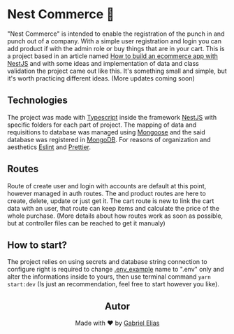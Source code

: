 # Nest Commerce 💼

"Nest Commerce" is intended to enable the registration of the punch in and punch out of a company. With a simple user registration and login you can add product if with the admin role or buy things that are in your cart. This is a project based in an article named [How to build an ecommerce app with NestJS](https://blog.logrocket.com/how-build-ecommerce-app-nestjs/) and with some ideas and implementation of data and class validation the project came out like this.
It's something small and simple, but it's worth practicing different ideas. (More updates coming soon)

## Technologies 

The project was made with [Typescript](https://www.typescriptlang.org) inside the framework [NestJS](https://nestjs.com) with specific folders for each part of project. The mapping of data and requisitions to database was managed using [Mongoose](https://mongoosejs.com) and the said database was registered in [MongoDB](https://www.mongodb.com). For reasons of organization and aesthetics [Eslint](https://eslint.org) and [Prettier](https://prettier.io).

## Routes 

Route of create user and login with accounts are default at this point, however managed in auth routes. The and product routes are here to create, delete, update or just get it. The cart route is new to link the cart data with an user, that route can keep items and calculate the price of the whole purchase. (More details about how routes work as soon as possible, but at controller files can be reached to get it manualy)

## How to start?

The project relies on using secrets and database string connection to configure right is required to change [.env_example]() name to ".env" only and alter the informations inside to yours, then use terminal command ```yarn start:dev``` (Is just an recommendation, feel free to start however you like).

<h2 align='center'>Autor</h2>
<div align='center'>
  Made with ❤️ by <a href="https://github.com/hwg-elias">Gabriel Elias</a>
</div>
